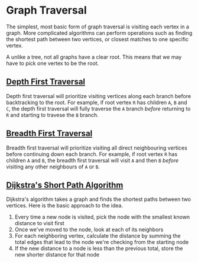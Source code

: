 # Graph Traversal

The simplest, most basic form of graph traversal is visiting each vertex in a graph. More complicated algorithms can perform operations such as finding the shortest path between two vertices, or closest matches to one specific vertex.

A unlike a tree, not all graphs have a clear root. This means that we may have to pick one vertex to be the root.

## [Depth First Traversal](./depthFirstTraversal.js)

Depth first traversal will prioritize visiting vertices along each branch before backtracking to the root. For example, if root vertex `R` has children `A`, `B` and `C`, the depth first traversal will fully traverse the `A` branch _before_ returning to `R` and starting to travese the `B` branch.

## [Breadth First Traversal](./breadthFirstTraversal.js)

Breadth first traversal will prioritize visiting all direct neighbouring vertices before continuing down each branch. For example, if root vertex `R` has children `A` and `B`, the breadth first traversal will visit `A` and then `B` _before_ visiting any other neighbours of `A` or `B`.

## [Dijkstra's Short Path Algorithm](./dijkstra.js)

Dijkstra's algorithm takes a graph and finds the shortest paths between two vertices. Here is the basic approach to the idea.

1. Every time a new node is visited, pick the node with the smallest known distance to visit first
2. Once we've moved to the node, look at each of its neighbors
3. For each neighboring vertex, calculate the distance by summing the total edges that lead to the node we're checking from the starting node
4. If the new distance to a node is less than the previous total, store the new shorter distance for that node
